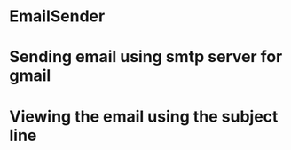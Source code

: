 # EmailSender
# Sending email using smtp server for gmail
# Viewing the email using the subject line
